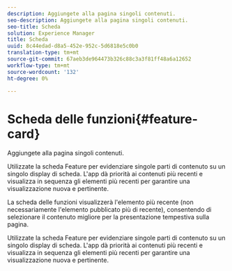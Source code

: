 ```yaml
---
description: Aggiungete alla pagina singoli contenuti.
seo-description: Aggiungete alla pagina singoli contenuti.
seo-title: Scheda
solution: Experience Manager
title: Scheda
uuid: 8c44edad-d8a5-452e-952c-5d6818e5c0b0
translation-type: tm+mt
source-git-commit: 67aeb3de964473b326c88c3a3f81ff48a6a12652
workflow-type: tm+mt
source-wordcount: '132'
ht-degree: 0%

---
```



# Scheda delle funzioni{#feature-card}

Aggiungete alla pagina singoli contenuti.

Utilizzate la scheda Feature per evidenziare singole parti di contenuto su un singolo display di scheda. L&#39;app dà priorità ai contenuti più recenti e visualizza in sequenza gli elementi più recenti per garantire una visualizzazione nuova e pertinente.

La scheda delle funzioni visualizzerà l&#39;elemento più recente (non necessariamente l&#39;elemento pubblicato più di recente), consentendo di selezionare il contenuto migliore per la presentazione tempestiva sulla pagina.

Utilizzate la scheda Feature per evidenziare singole parti di contenuto su un singolo display di scheda. L&#39;app dà priorità ai contenuti più recenti e visualizza in sequenza gli elementi più recenti per garantire una visualizzazione nuova e pertinente.
